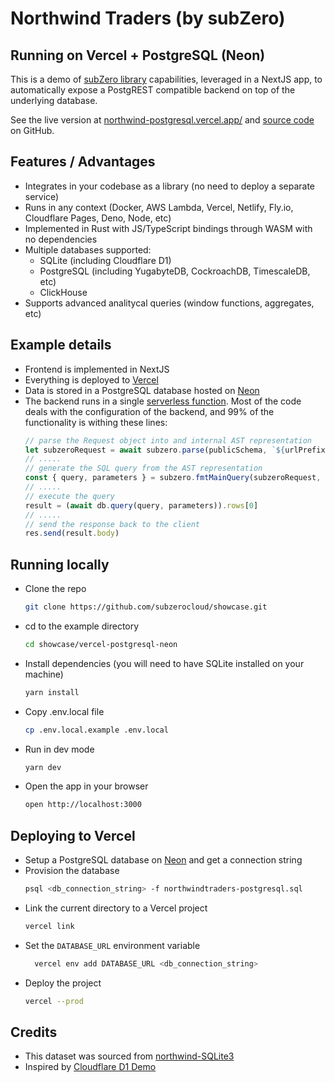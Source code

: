 # Northwind Traders (by subZero)
## Running on Vercel + PostgreSQL (Neon)
This is a demo of [subZero library](https://www.npmjs.com/package/subzerocloud) capabilities, leveraged in a NextJS app, to automatically expose a PostgREST compatible backend on top of the underlying database. 

See the live version at [northwind-postgresql.vercel.app/](https://northwind-postgresql.vercel.app/) and [source code](https://github.com/subzerocloud/showcase/tree/main/vercel-postgresql-neon) on GitHub.

## Features / Advantages
- Integrates in your codebase as a library (no need to deploy a separate service) 
- Runs in any context (Docker, AWS Lambda, Vercel, Netlify, Fly.io, Cloudflare Pages, Deno, Node, etc)
- Implemented in Rust with JS/TypeScript bindings through WASM with no dependencies
- Multiple databases supported:
    - SQLite (including Cloudflare D1)
    - PostgreSQL (including YugabyteDB, CockroachDB, TimescaleDB, etc)
    - ClickHouse
- Supports advanced analitycal queries (window functions, aggregates, etc)

## Example details
- Frontend is implemented in NextJS
- Everything is deployed to [Vercel](https://vercel.com)
- Data is stored in a PostgreSQL database hosted on [Neon](https://neon.tech/)
- The backend runs in a single [serverless function](https://github.com/subzerocloud/showcase/blob/main/vercel-postgresql-neon/pages/api/%5B...path%5D.ts).
    Most of the code deals with the configuration of the backend, and 99% of the functionality is withing these lines:
    ```typescript
    // parse the Request object into and internal AST representation
    let subzeroRequest = await subzero.parse(publicSchema, `${urlPrefix}/`, role, req)
    // .....
    // generate the SQL query from the AST representation
    const { query, parameters } = subzero.fmtMainQuery(subzeroRequest, queryEnv)
    // .....
    // execute the query
    result = (await db.query(query, parameters)).rows[0]
    // .....
    // send the response back to the client
    res.send(result.body)
    ```

## Running locally
- Clone the repo
    ```bash
    git clone https://github.com/subzerocloud/showcase.git
    ```
 - cd to the example directory
    ```bash
    cd showcase/vercel-postgresql-neon
    ```
- Install dependencies (you will need to have SQLite installed on your machine)
    ```bash
    yarn install
    ```
- Copy .env.local file
    ```bash
    cp .env.local.example .env.local
    ```
- Run in dev mode
    ```bash
    yarn dev
    ```
- Open the app in your browser
    ```bash
    open http://localhost:3000
    ```

## Deploying to Vercel
- Setup a PostgreSQL database on [Neon](https://neon.tech) and get a connection string
- Provision the database
  ```bash
  psql <db_connection_string> -f northwindtraders-postgresql.sql
  ```
- Link the current directory to a Vercel project
  ```bash
  vercel link
  ```
- Set the `DATABASE_URL` environment variable
  ```bash
    vercel env add DATABASE_URL <db_connection_string>
    ```
- Deploy the project
    ```bash
    vercel --prod
    ```

## Credits
- This dataset was sourced from [northwind-SQLite3](https://github.com/jpwhite3/northwind-SQLite3)
- Inspired by [Cloudflare D1 Demo](https://northwind.d1sql.com/)

